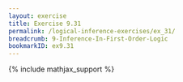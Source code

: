 ```yaml
---
layout: exercise
title: Exercise 9.31
permalink: /logical-inference-exercises/ex_31/
breadcrumb: 9-Inference-In-First-Order-Logic
bookmarkID: ex9.31
---
```


{% include mathjax_support %}

